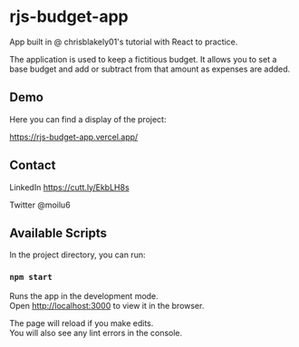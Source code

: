 # rjs-budget-app

App built in @ chrisblakely01's tutorial with React to practice.

The application is used to keep a fictitious budget. It allows you to set a base budget and add or subtract from that amount as expenses are added.

## Demo

Here you can find a display of the project:

https://rjs-budget-app.vercel.app/

## Contact

LinkedIn https://cutt.ly/EkbLH8s

Twitter @moilu6

## Available Scripts

In the project directory, you can run:

### `npm start`

Runs the app in the development mode.\
Open [http://localhost:3000](http://localhost:3000) to view it in the browser.

The page will reload if you make edits.\
You will also see any lint errors in the console.

